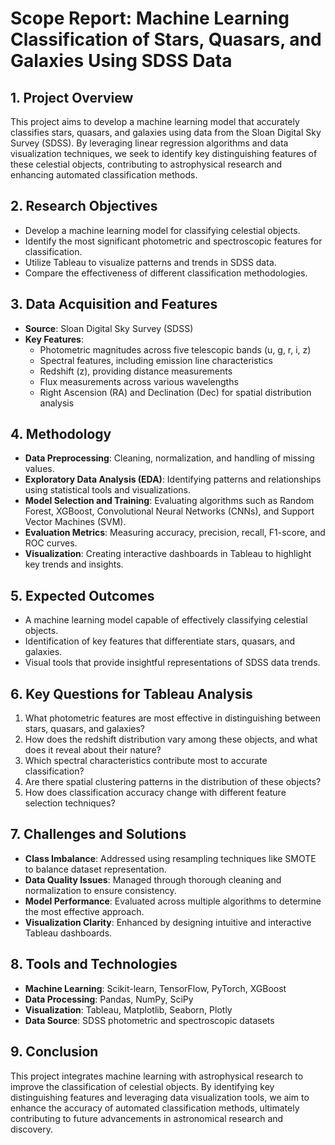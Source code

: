 # **Scope Report: Machine Learning Classification of Stars, Quasars, and Galaxies Using SDSS Data**

## **1. Project Overview**
This project aims to develop a machine learning model that accurately classifies stars, quasars, and galaxies using data from the Sloan Digital Sky Survey (SDSS). By leveraging linear regression algorithms and data visualization techniques, we seek to identify key distinguishing features of these celestial objects, contributing to astrophysical research and enhancing automated classification methods.

## **2. Research Objectives**
- Develop a machine learning model for classifying celestial objects.
- Identify the most significant photometric and spectroscopic features for classification.
- Utilize Tableau to visualize patterns and trends in SDSS data.
- Compare the effectiveness of different classification methodologies.

## **3. Data Acquisition and Features**
- **Source**: Sloan Digital Sky Survey (SDSS)
- **Key Features**:
  - Photometric magnitudes across five telescopic bands (u, g, r, i, z)
  - Spectral features, including emission line characteristics
  - Redshift (z), providing distance measurements
  - Flux measurements across various wavelengths
  - Right Ascension (RA) and Declination (Dec) for spatial distribution analysis

## **4. Methodology**
- **Data Preprocessing**: Cleaning, normalization, and handling of missing values.
- **Exploratory Data Analysis (EDA)**: Identifying patterns and relationships using statistical tools and visualizations.
- **Model Selection and Training**: Evaluating algorithms such as Random Forest, XGBoost, Convolutional Neural Networks (CNNs), and Support Vector Machines (SVM).
- **Evaluation Metrics**: Measuring accuracy, precision, recall, F1-score, and ROC curves.
- **Visualization**: Creating interactive dashboards in Tableau to highlight key trends and insights.

## **5. Expected Outcomes**
- A machine learning model capable of effectively classifying celestial objects.
- Identification of key features that differentiate stars, quasars, and galaxies.
- Visual tools that provide insightful representations of SDSS data trends.

## **6. Key Questions for Tableau Analysis**
1. What photometric features are most effective in distinguishing between stars, quasars, and galaxies?
2. How does the redshift distribution vary among these objects, and what does it reveal about their nature?
3. Which spectral characteristics contribute most to accurate classification?
4. Are there spatial clustering patterns in the distribution of these objects?
5. How does classification accuracy change with different feature selection techniques?

## **7. Challenges and Solutions**
- **Class Imbalance**: Addressed using resampling techniques like SMOTE to balance dataset representation.
- **Data Quality Issues**: Managed through thorough cleaning and normalization to ensure consistency.
- **Model Performance**: Evaluated across multiple algorithms to determine the most effective approach.
- **Visualization Clarity**: Enhanced by designing intuitive and interactive Tableau dashboards.

## **8. Tools and Technologies**
- **Machine Learning**: Scikit-learn, TensorFlow, PyTorch, XGBoost
- **Data Processing**: Pandas, NumPy, SciPy
- **Visualization**: Tableau, Matplotlib, Seaborn, Plotly
- **Data Source**: SDSS photometric and spectroscopic datasets

## **9. Conclusion**
This project integrates machine learning with astrophysical research to improve the classification of celestial objects. By identifying key distinguishing features and leveraging data visualization tools, we aim to enhance the accuracy of automated classification methods, ultimately contributing to future advancements in astronomical research and discovery.

